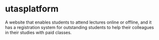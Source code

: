 # utasplatform
A website that enables students to attend lectures online or offline, and it has a registration system for outstanding students to help their colleagues in their studies with paid classes.
